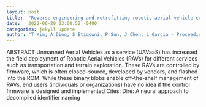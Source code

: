 ```yaml
---
layout: post
title:  "Reverse engineering and retrofitting robotic aerial vehicle control firmware using dispatch"
date:   2022-06-20 23:00:52 -0400
categories: jekyll update
author: "T Kim, A Ding, S Etigowni, P Sun, J Chen, L Garcia - Proceedings of the 20th , 2022"
---
```

ABSTRACT Unmanned Aerial Vehicles as a service (UAVaaS) has increased the field deployment of Robotic Aerial Vehicles (RAVs) for different services such as transportation and terrain exploration. These RAVs are controlled by firmware, which is often closed-source, developed by vendors, and flashed into the ROM. While these binary blobs enable off-the-shelf management of RAVs, end users (individuals or organizations) have no idea if the control firmware is designed and implemented 
Cites: Dire: A neural approach to decompiled identifier naming